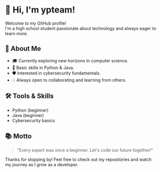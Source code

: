 # 👋 Hi, I'm ypteam!

Welcome to my GitHub profile!  
I'm a high school student passionate about technology and always eager to learn more.

## 🚀 About Me
- 🎓 Currently exploring new horizons in computer science.
- 🐍 Basic skills in Python & Java.
- 🛡️ Interested in cybersecurity fundamentals.
- 💡 Always open to collaborating and learning from others.

## 🛠️ Tools & Skills
- Python (beginner)
- Java (beginner)
- Cybersecurity basics

## 📚 Motto
> "Every expert was once a beginner. Let's code our future together!"

Thanks for stopping by! Feel free to check out my repositories and watch my journey as I grow as a developer.
